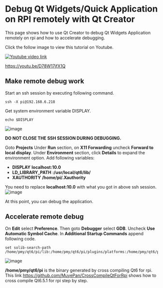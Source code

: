 # Debug Qt Widgets/Quick Application on RPI remotely with Qt Creator
This page shows how to use Qt Creator to debug Qt Widgets Application remotely on rpi and how to accelerate debugging. 

Click the follow image to view this tutorial on Youtube.

[![Youtube video link](https://i.ytimg.com/vi/D78W17jfX1Q/hqdefault.jpg)](//youtu.be/D78W17jfX1Q "Youtube Video")

https://youtu.be/D78W17jfX1Q

## Make remote debug work
Start an ssh session by executing following command.
```
ssh -X pi@192.168.6.218
```
Get system environment variable DISPLAY.
```
echo $DISPLAY
```
![image](https://github.com/MuyePan/QtCreatorRemoteDebugOnRpi/assets/136073506/9ef3f271-46be-45a2-85a2-3df690224861)

**DO NOT CLOSE THE SSH SESSION DURING DEBUGGING.**

Goto **Projects**
Under **Run** section, on **X11 Forwarding** uncheck **Forward to local display**. 
Under **Environment** section, click **Details** to expand the environment option. Add following variables:
- **DISPLAY** **localhost:10.0**
- **LD_LIBRARY_PATH** **:/usr/local/qt6/lib/**
- **XAUTHORITY** **/home/pi/.Xauthority**

You need to replace **localhost:10.0** with what you got in above ssh session.
![image](https://github.com/MuyePan/QtCreatorRemoteDebugOnRpi/assets/136073506/54e28040-fabd-41b0-8179-a4df4b629504)

At this point, you can debug the application.

## Accelerate remote debug
On **Edit** select **Preference**. Then goto **Debugger** select **GDB**. Uncheck **Use Automatic Symbol Cache**. In **Additional Startup Commands** append following code.
```
set solib-search-path /home/pmy/qt6/pi/lib:/home/pmy/qt6/pi/plugins/platforms:/home/pmy/qt6/pi/plugins/platforminputcontexts/:/home/pmy/qt6/pi/plugins/imageformats/
```
![image](https://github.com/MuyePan/QtCreatorRemoteDebugOnRpi/assets/136073506/32f48fbc-d0ca-4865-b8ef-5fb28ede8474)

**/home/pmy/qt6/pi** is the binary generated by cross compiling Qt6 for rpi. This link https://github.com/MuyePan/CrossCompileQtForRpi shows how to cross compile Qt6.5.1 
for rpi step by step.

